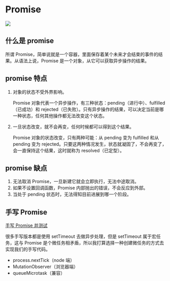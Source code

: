 <!--
 * @Author       : HyFun
 * @Date         : 2021-03-31 12:51:35
 * @Description  : promise学习
 * @LastEditors  : HyFun
 * @LastEditTime : 2021-07-15 18:53:47
-->

# Promise

![](https://upload-images.jianshu.io/upload_images/4179198-ee43488ad98d2b88.png?imageMogr2/auto-orient/strip|imageView2/2/w/500/format/webp)

## 什么是 promise

所谓 Promise，简单说就是一个容器，里面保存着某个未来才会结束的事件的结果。从语法上说，Promise 是一个对象，从它可以获取异步操作的结果。

## promise 特点

1. 对象的状态不受外界影响。

   Promise 对象代表一个异步操作，有三种状态：pending（进行中）、fulfilled（已成功）和 rejected（已失败）。只有异步操作的结果，可以决定当前是哪一种状态，任何其他操作都无法改变这个状态。

2. 一旦状态改变，就不会再变，任何时候都可以得到这个结果。

   Promise 对象的状态改变，只有两种可能：从 pending 变为 fulfilled 和从 pending 变为 rejected。只要这两种情况发生，状态就凝固了，不会再变了，会一直保持这个结果，这时就称为 resolved（已定型）。

## promise 缺点

1. 无法取消 Promise，一旦新建它就会立即执行，无法中途取消。
2. 如果不设置回调函数，Promise 内部抛出的错误，不会反应到外部。
3. 当处于 pending 状态时，无法得知目前进展到哪一个阶段。

## 手写 Promise

[手写 Promise 并测试](https://juejin.cn/post/6945319439772434469)

很多手写版本都是使用 setTimeout 去做异步处理，但是 setTimeout 属于宏任务，这与 Promise 是个微任务相矛盾，所以我打算选择一种创建微任务的方式去实现我们的手写代码。

- process.nextTick（node 端）
- MutationObserver（浏览器端）
- queueMicrotask（兼容）

